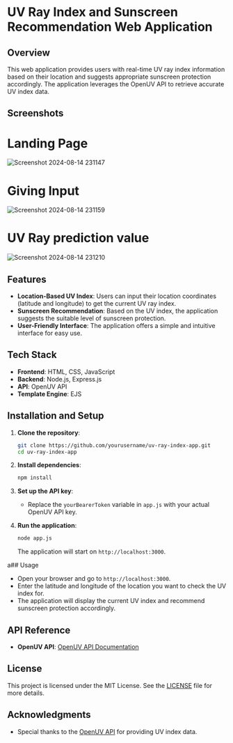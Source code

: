 # UV Ray Index and Sunscreen Recommendation Web Application

## Overview
This web application provides users with real-time UV ray index information based on their location and suggests appropriate sunscreen protection accordingly. The application leverages the OpenUV API to retrieve accurate UV index data.

## Screenshots
# Landing Page
![Screenshot 2024-08-14 231147](https://github.com/user-attachments/assets/168e4e4c-5d85-49bc-bde0-d3d76bc8e262)

# Giving Input
![Screenshot 2024-08-14 231159](https://github.com/user-attachments/assets/98ad54eb-acf8-4fc7-9fc2-76c2619b0513)

# UV Ray prediction value
![Screenshot 2024-08-14 231210](https://github.com/user-attachments/assets/45ab9dd1-c4fa-4061-85d6-0f64d6d9bfff)



## Features
- **Location-Based UV Index**: Users can input their location coordinates (latitude and longitude) to get the current UV ray index.
- **Sunscreen Recommendation**: Based on the UV index, the application suggests the suitable level of sunscreen protection.
- **User-Friendly Interface**: The application offers a simple and intuitive interface for easy use.

## Tech Stack
- **Frontend**: HTML, CSS, JavaScript
- **Backend**: Node.js, Express.js
- **API**: OpenUV API
- **Template Engine**: EJS


## Installation and Setup

1. **Clone the repository**:
   ```bash
   git clone https://github.com/yourusername/uv-ray-index-app.git
   cd uv-ray-index-app
   ```

2. **Install dependencies**:
   ```bash
   npm install
   ```

3. **Set up the API key**:
   - Replace the `yourBearerToken` variable in `app.js` with your actual OpenUV API key.

4. **Run the application**:
   ```bash
   node app.js
   ```
   The application will start on `http://localhost:3000`.

a## Usage

- Open your browser and go to `http://localhost:3000`.
- Enter the latitude and longitude of the location you want to check the UV index for.
- The application will display the current UV index and recommend sunscreen protection accordingly.


## API Reference
- **OpenUV API**: [OpenUV API Documentation](https://www.openuv.io/)

## License
This project is licensed under the MIT License. See the [LICENSE](LICENSE) file for more details.

## Acknowledgments
- Special thanks to the [OpenUV API](https://www.openuv.io/) for providing UV index data.

 

